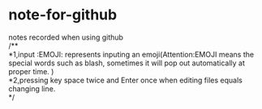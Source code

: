 # note-for-github
notes recorded when using github  
/**  
*1,input :EMOJI: represents inputing an emoji(Attention:EMOJI means the special words such as blash, sometimes it will pop out automatically at proper time. )  
*2,pressing key space twice and Enter once when editing files equals changing line.  
*/
